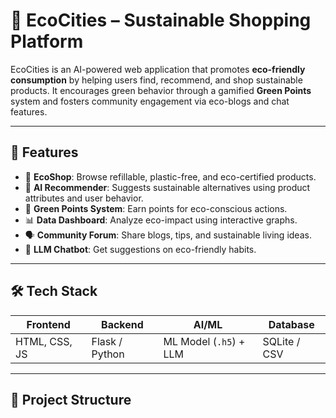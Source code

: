 # 🌱 EcoCities – Sustainable Shopping Platform

EcoCities is an AI-powered web application that promotes **eco-friendly consumption** by helping users find, recommend, and shop sustainable products. It encourages green behavior through a gamified **Green Points** system and fosters community engagement via eco-blogs and chat features.

---

## 🚀 Features

- 🛒 **EcoShop**: Browse refillable, plastic-free, and eco-certified products.
- 🧠 **AI Recommender**: Suggests sustainable alternatives using product attributes and user behavior.
- 🌳 **Green Points System**: Earn points for eco-conscious actions.
- 📊 **Data Dashboard**: Analyze eco-impact using interactive graphs.
- 🗣️ **Community Forum**: Share blogs, tips, and sustainable living ideas.
- 🤖 **LLM Chatbot**: Get suggestions on eco-friendly habits.

---

## 🛠️ Tech Stack

| Frontend | Backend | AI/ML | Database |
|----------|---------|-------|----------|
| HTML, CSS, JS | Flask / Python | ML Model (`.h5`) + LLM | SQLite / CSV |

---

## 📂 Project Structure

